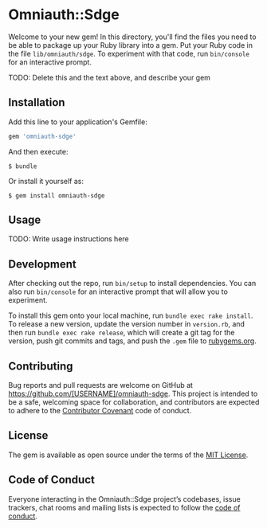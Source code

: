 # Omniauth::Sdge

Welcome to your new gem! In this directory, you'll find the files you need to be able to package up your Ruby library into a gem. Put your Ruby code in the file `lib/omniauth/sdge`. To experiment with that code, run `bin/console` for an interactive prompt.

TODO: Delete this and the text above, and describe your gem

## Installation

Add this line to your application's Gemfile:

```ruby
gem 'omniauth-sdge'
```

And then execute:

    $ bundle

Or install it yourself as:

    $ gem install omniauth-sdge

## Usage

TODO: Write usage instructions here

## Development

After checking out the repo, run `bin/setup` to install dependencies. You can also run `bin/console` for an interactive prompt that will allow you to experiment.

To install this gem onto your local machine, run `bundle exec rake install`. To release a new version, update the version number in `version.rb`, and then run `bundle exec rake release`, which will create a git tag for the version, push git commits and tags, and push the `.gem` file to [rubygems.org](https://rubygems.org).

## Contributing

Bug reports and pull requests are welcome on GitHub at https://github.com/[USERNAME]/omniauth-sdge. This project is intended to be a safe, welcoming space for collaboration, and contributors are expected to adhere to the [Contributor Covenant](http://contributor-covenant.org) code of conduct.

## License

The gem is available as open source under the terms of the [MIT License](https://opensource.org/licenses/MIT).

## Code of Conduct

Everyone interacting in the Omniauth::Sdge project’s codebases, issue trackers, chat rooms and mailing lists is expected to follow the [code of conduct](https://github.com/[USERNAME]/omniauth-sdge/blob/master/CODE_OF_CONDUCT.md).
